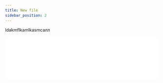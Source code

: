 ```yaml
---
title: New file
sidebar_position: 2
---
```

ldakmflkamlkasmcaлл

![](apf_logo_clean_white_rgb_png.png)

